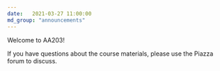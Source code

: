 ```yaml
---
date:   2021-03-27 11:00:00
md_group: "announcements"
---
```


Welcome to AA203! 

If you have questions about the course materials, please use the Piazza forum to discuss. 